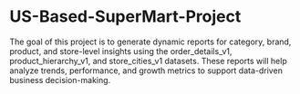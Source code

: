# US-Based-SuperMart-Project
The goal of this project is to generate dynamic reports for category, brand, product, and store-level insights using the order_details_v1, product_hierarchy_v1, and store_cities_v1 datasets. These reports will help analyze trends, performance, and growth metrics to support data-driven business decision-making.
